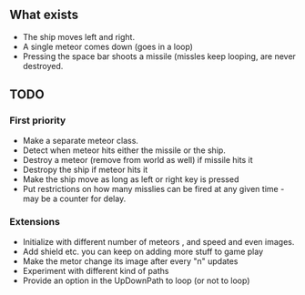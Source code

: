 ## What exists 

* The ship moves left and right.
* A single meteor comes down (goes in a loop) 
* Pressing the space bar shoots a missile (missles keep looping, are 
 never destroyed. 

## TODO 
### First priority 
* Make a separate meteor class.  
* Detect when meteor hits either the missile or the ship. 
* Destroy a meteor (remove from world as well) if missile hits it
* Destropy the ship if meteor hits it 
* Make the ship move as long as left or right key is pressed
* Put restrictions on how many misslies can be fired at any given time - may 
be a counter for delay.
### Extensions 
* Initialize with different number of meteors , and speed and even images. 
* Add shield etc. you can keep on adding more stuff to game play 
* Make the metor change its image after every "n" updates 
* Experiment with different kind of paths 
* Provide an  option in the UpDownPath to loop (or not to loop)


